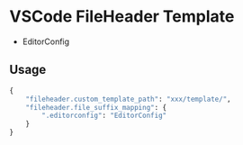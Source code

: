 # VSCode FileHeader Template

- EditorConfig

## Usage

```python
{
    "fileheader.custom_template_path": "xxx/template/",
    "fileheader.file_suffix_mapping": {
        ".editorconfig": "EditorConfig"
    }
}
```

